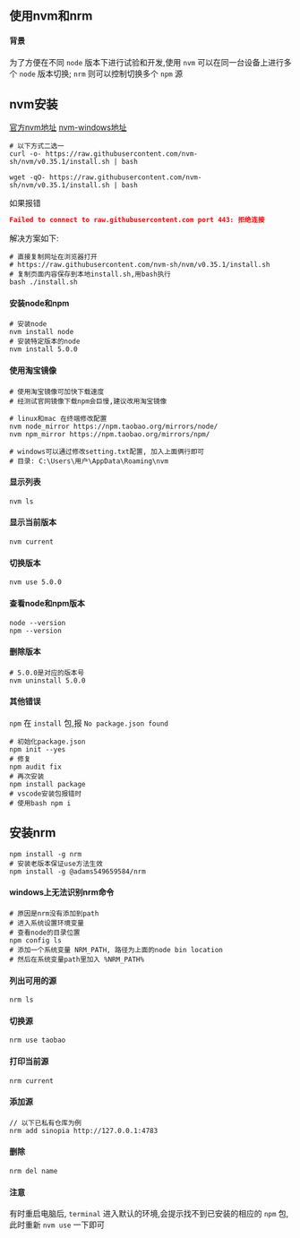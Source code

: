 ## 使用nvm和nrm

#### 背景
为了方便在不同 `node` 版本下进行试验和开发,使用 `nvm` 可以在同一台设备上进行多个 `node` 版本切换;
`nrm` 则可以控制切换多个 `npm` 源

## nvm安装
[官方nvm地址](https://github.com/nvm-sh/nvm '官方nvm地址')
[nvm-windows地址](https://github.com/coreybutler/nvm-windows 'nvm-windows地址')
```SHELL
# 以下方式二选一
curl -o- https://raw.githubusercontent.com/nvm-sh/nvm/v0.35.1/install.sh | bash

wget -qO- https://raw.githubusercontent.com/nvm-sh/nvm/v0.35.1/install.sh | bash
```
如果报错
```JSON
Failed to connect to raw.githubusercontent.com port 443: 拒绝连接
```
解决方案如下:
```SHELL
# 直接复制网址在浏览器打开
# https://raw.githubusercontent.com/nvm-sh/nvm/v0.35.1/install.sh
# 复制页面内容保存到本地install.sh,用bash执行
bash ./install.sh
```
#### 安装node和npm
```SHELL
# 安装node
nvm install node
# 安装特定版本的node
nvm install 5.0.0
```

#### 使用淘宝镜像
```SHELL
# 使用淘宝镜像可加快下载速度
# 经测试官网镜像下载npm会巨慢,建议改用淘宝镜像

# linux和mac 在终端修改配置
nvm node_mirror https://npm.taobao.org/mirrors/node/
nvm npm_mirror https://npm.taobao.org/mirrors/npm/

# windows可以通过修改setting.txt配置, 加入上面俩行即可
# 目录: C:\Users\用户\AppData\Roaming\nvm
```

#### 显示列表
```SHELL
nvm ls
```

#### 显示当前版本
```SHELL
nvm current
```

#### 切换版本
```SHELL
nvm use 5.0.0
```

#### 查看node和npm版本
```SHELL
node --version
npm --version
```
#### 删除版本
```SHELL
# 5.0.0是对应的版本号
nvm uninstall 5.0.0
```

#### 其他错误
`npm` 在 `install` 包,报 `No package.json found`
```SHELL
# 初始化package.json
npm init --yes
# 修复
npm audit fix
# 再次安装
npm install package
# vscode安装包报错时
# 使用bash npm i
```

## 安装nrm
```SHELL
npm install -g nrm
# 安装老版本保证use方法生效
npm install -g @adams549659584/nrm
```
#### windows上无法识别nrm命令
```SHELL
# 原因是nrm没有添加到path
# 进入系统设置环境变量
# 查看node的目录位置
npm config ls
# 添加一个系统变量 NRM_PATH, 路径为上面的node bin location
# 然后在系统变量path里加入 %NRM_PATH%
```

#### 列出可用的源
```SHELL
nrm ls
```

#### 切换源
```SHELL
nrm use taobao
```

#### 打印当前源
```SHELL
nrm current
```

#### 添加源
```SHELL
// 以下已私有仓库为例
nrm add sinopia http://127.0.0.1:4783
```

#### 删除
```SHELL
nrm del name
```

#### 注意
有时重启电脑后, `terminal` 进入默认的环境,会提示找不到已安装的相应的 `npm` 包, 此时重新 `nvm use` 一下即可